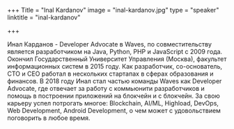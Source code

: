 +++
Title = "Inal Kardanov"
image = "inal-kardanov.jpg"
type = "speaker"
linktitle = "inal-kardanov"

+++

Инал Карданов - Developer Advocate в Waves, по совместительству является разработчиком на Java, Python, PHP и JavaScript с 2009 года. Окончил Государственный Университет Управления (Москва), факультет информационных систем в 2015 году. Как разработчик, со-основатель, CTO и CEO работал в нескольких стартапах в сферах образования и финансов.
В 2018 году Инал стал частью команды Waves как Developer Advocate, где отвечает за работу с коммьюнити разработчиков и помощь в построении приложений на блокчейн и с блокчейн.
За свою карьеру успел потрогать многое: Blockchain, AI/ML, Highload, DevOps, Web Development, Android Development, о чем может с удовольствием поговорить в любое время.
